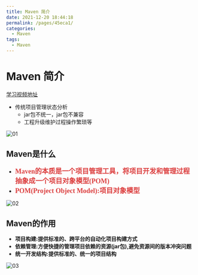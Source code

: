 ```yaml
---
title: Maven 简介
date: 2021-12-20 18:44:18
permalink: /pages/45eca1/
categories:
  - Maven
tags:
  - Maven 
---
```

# Maven 简介

[学习视频地址](https://www.bilibili.com/video/BV1Ah411S7ZE?from=search&seid=14759276795870625829&spm_id_from=333.337.0.0)

- 传统项目管理状态分析
  - jar包不统一，jar包不兼容
  - 工程升级维护过程操作繁琐等

![01](https://fastly.jsdelivr.net/gh/xustudyxu/image-hosting@master/studynotes/Maven/images/00/01.png)

## Maven是什么

- <font color=#DC4040 size=4 face="黑体">**Maven的本质是一个项目管理工具，将项目开发和管理过程抽象成一个项目对象模型(POM)**</font>
- <font color=#DC4040 size=4 face="黑体">**POM(Project Object Model):项目对象模型**</font>

![02](https://fastly.jsdelivr.net/gh/xustudyxu/image-hosting@master/studynotes/Maven/images/00/02.png)

## Maven的作用

- **项目构建:提供标准的、跨平台的自动化项目构建方式**
- **依赖管理:方便快捷的管理项目依赖的资源(jar包),避免资源间的版本冲突问题**
- **统一开发结构:提供标准的、统一的项目结构**

![03](https://fastly.jsdelivr.net/gh/xustudyxu/image-hosting@master/studynotes/Maven/images/00/03.png)





